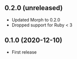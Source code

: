 ## 0.2.0 (unreleased)

- Updated Morph to 0.2.0
- Dropped support for Ruby < 3

## 0.1.0 (2020-12-10)

- First release
